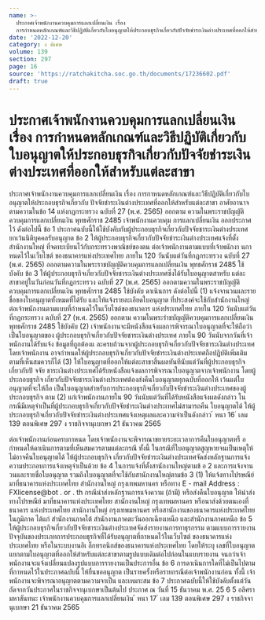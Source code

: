 ```yaml
---
name: >-
  ประกาศเจ้าพนักงานควบคุมการแลกเปลี่ยนเงิน เรื่อง
  การกำหนดหลักเกณฑ์และวิธีปฏิบัติเกี่ยวกับใบอนุญาตให้ประกอบธุรกิจเกี่ยวกับปัจจัยชำระเงินต่างประเทศที่ออกให้สำหรับแต่ละสาขา
date: '2022-12-20'
category: ง พิเศษ
volume: 139
section: 297
page: 16
source: 'https://ratchakitcha.soc.go.th/documents/17236602.pdf'
draft: true
---
```


# ประกาศเจ้าพนักงานควบคุมการแลกเปลี่ยนเงิน เรื่อง การกำหนดหลักเกณฑ์และวิธีปฏิบัติเกี่ยวกับใบอนุญาตให้ประกอบธุรกิจเกี่ยวกับปัจจัยชำระเงินต่างประเทศที่ออกให้สำหรับแต่ละสาขา

ประกาศเจ้าพนักงานควบคุมการแลกเปลี่ยนเงิน เรื่อง การกาหนดหลักเกณฑ์และวิธีปฏิบัติเกี่ยวกับใบอนุญาตให้ประกอบธุรกิจเกี่ยวกับ ปัจจัยชำระเงินต่างประเทศที่ออกให้สำหรับแต่ละสาขา อาศัยอานาจตามความในข้อ 14 แห่งกฎกระทรวง ฉบับที่ 27 (พ.ศ. 2565) ออกตาม ความในพระราชบัญญัติควบคุมการแลกเปลี่ยนเงิน พุทธศักราช 2485 เจ้าพนักงานควบคุม การแลกเปลี่ยนเงิน ออกประกาศไว้ ดังต่อไปนี้ ข้อ 1 ประกาศฉบับนี้ให้ใช้บังคับกับผู้ประกอบธุรกิจเกี่ยวกับปัจจัยชาระเงินต่างประเทศ ยกเว้นนิติบุคคลรับอนุญาต ข้อ 2 ให้ผู้ประกอบธุรกิจเกี่ยวกับปัจจัยชำระเงินต่างประเทศแจ้งที่ตั้งสำนักงานใหญ่ ที่จดทะเบียนไว้กับกระทรวงพาณิชย์ของตน ต่อเจ้าพนักงานตามแบบที่เจ้าพนักงา นกาหนดไว้ในเว็บไซต์ ของธนาคารแห่งประเทศไทย ภายใน 120 วันนับแต่วันที่กฎกระทรวง ฉบับที่ 27 (พ.ศ. 2565) ออกตามความในพระราชบัญญัติควบคุมการแลกเปลี่ยนเงิน พุทธศักราช 2485 ใช้บังคับ ข้อ 3 ให้ผู้ประกอบธุรกิจเกี่ยวกับปัจจัยชาระเงินต่างประเทศซึ่งได้รับใบอนุญาตสาหรับ แต่ละสาขาอยู่ในวันก่อนวันที่กฎกระทรวง ฉบับที่ 27 (พ.ศ. 2565) ออกตามความในพระราชบัญญัติ ควบคุมการแลกเปลี่ยนเงิน พุทธศักราช 2485 ใช้บังคับ ดาเนินการ ดังต่อไปนี้ (1) แจ้งจานวนและรายชื่อของใบอนุญาตทั้งหมดที่ได้รับ และให้แจ้งรายละเอียดใบอนุญาต ที่ประสงค์จะใช้กับสำนักงานใหญ่ ต่อเจ้าพนักงานตามแบบที่กำหนดไว้ในเว็บไซต์ของธนาคาร แห่งประเทศไทย ภายใน 120 วันนับแต่วันที่กฎกระทรวง ฉบับที่ 27 (พ.ศ. 2565) ออกตาม ความในพระรำชบัญญัติควบคุมการแลกเปลี่ยนเงิน พุทธศักราช 2485 ใช้บังคับ (2) เจ้าพนักงานจะมีหนังสือแจ้งผลการพิจารณาใบอนุญาตที่จะให้ถือว่าเป็นใบอนุญาตของ ผู้ประกอบธุรกิจเกี่ยวกับปัจจัยชาระเงินต่างประเทศ ภายใน 90 วันนับจากวันที่เจ้าพนักงานได้รับแจ้ง ข้อมูลที่ถูกต้องแ ละครบถ้วนจากผู้ประกอบธุรกิจเกี่ยวกับปัจจัยชาระเงินต่างประเทศโดยเจ้าพนักงาน อาจกำหนดให้ผู้ประกอบธุรกิจเกี่ยวกับปัจจัยชำระเงินต่างประเทศถือปฏิบัติเพิ่มเติมตามที่เห็นสมควรก็ได้ (3) ให้ใบอนุญาตที่ออกให้แต่ละสาขาสิ้นผลทันทีนับแต่วันที่ผู้ประกอบธุรกิจเกี่ยวกับปั จจัย ชาระเงินต่างประเทศได้รับหนังสือแจ้งผลการพิจารณาใบอนุญาตจากเจ้าพนักงาน โดยผู้ประกอบธุรกิจ เกี่ยวกับปัจจัยชาระเงินต่างประเทศต้องส่งคืนใบอนุญาตทุกฉบับที่ออกให้ เว้นแต่ใบอนุญาตที่จะให้ถือ เป็นใบอนุญาตสำหรับการประกอบธุรกิจเกี่ยวกับปัจจัยชำระเงินต่างประเทศของผู้ประกอบธุรกิจ ตาม (2) แก่เจ้าพนักงานภายใน 90 วันนับแต่วันที่ได้รับหนังสือแจ้งผลดังกล่าว ในกรณีมีเหตุจำเป็นที่ผู้ประกอบธุรกิจเกี่ยวกับปัจจัยชำระเงินต่างประเทศไม่สามารถคืน ใบอนุญาตได้ ให้ผู้ประกอบธุรกิจเกี่ยวกับปัจจัยชำระเงินต่างประเทศแจ้งเหตุผลและความจำเป็นดังกล่าว ้ หนา 16 ่ เลม 139 ตอนพิเศษ 297 ง ราชกิจจานุเบกษา 21 ธันวาคม 2565

ต่อเจ้าพนักงานก่อนครบกาหนด โดยเจ้าพนักงานจะพิจารณาขยายระยะเวลาการคืนใบอนุญาตหรื อ กำหนดให้ดาเนินการตามที่เห็นสมควรตามแต่ละกรณี ทั้งนี้ ในกรณีที่ใบอนุญาตสูญหายจนเป็นเหตุให้ไม่อาจคืนใบอนุญาตได้ ให้ผู้ประกอบธุรกิจ เกี่ยวกับปัจจัยชำระเงินต่างประเทศจัดส่งหลักฐานการแจ้งความประกอบการแจ้งเหตุจำเป็นด้วย ข้อ 4 ในการแจ้งที่ตั้งสานักงานใหญ่ตามข้ อ 2 และการแจ้งจานวนและรายชื่อใบอนุญาต รวมถึงใบอนุญาตที่จะใช้กับสานักงานใหญ่ตามข้อ 3 (1) ให้แจ้งทางไปรษณีย์มาที่ธนาคารแห่งประเทศไทย สำนักงานใหญ่ กรุงเทพมหานคร หรือทาง E - mail Address : FXlicense@bot . or . th กรณีนำส่งหลักฐานการแจ้งความ (ถ้ามี) หรือส่งคืนใบอนุญาต ให้นำส่งทางไปรษณีย์ มาที่ธนาคารแห่งประเทศไทย สานักงานใหญ่ กรุงเทพมหานคร หรือนาส่งด้วยตนเองที่ธนาคาร แห่งประเทศไทย สานักงานใหญ่ กรุงเทพมหานคร หรือสานักงานของธนาคารแห่งประเทศไทย ในภูมิภาค ได้แก่ สำนักงานภาคใต้ สำนักงานภาคตะวันออกเฉียงเหนือ และสำนักงานภาคเหนือ ข้อ 5 ให้ผู้ประกอบธุรกิจเกี่ยวกับปัจจัยชาระเงินต่างประเทศจัดส่งรายงานการทาธุรกรรม ตามแบบการรายงานปัจจุบันของประเภทการประกอบธุรกิจที่ได้รับอนุญาตที่กาหนดไว้ในเว็บไซต์ ของธนาคารแห่งประเทศไทย หรือในระบบงานอิเ ล็กทรอนิกส์ของธนาคารแห่งประเทศไทย โดยให้ระบุ เลขที่ใบอนุญาตแยกตามใบอนุญาตที่ออกให้สำหรับแต่ละสาขาตามรูปแบบเดิมต่อไปก่อนในแบบรายงาน จนกว่าเจ้าพนักงานจะแจ้งเปลี่ยนแปลงรูปแบบการรายงานเป็นประการอื่น ข้อ 6 การดาเนินการใดที่ไม่เป็นไปตามที่กาหนดไว้ในประกาศฉบับนี้ ให้ยื่นขออนุญาต เป็นรายครั้งหรือรายกรณีต่อเจ้าพนักงานก่อน ทั้งนี้ เจ้าพนักงานจะพิจารณาอนุญาตตามความจาเป็น และเหมาะสม ข้อ 7 ประกาศฉบับนี้ให้ใช้บังคับตั้งแต่วันถัดจากวันประกาศในราชกิจจานุเบกษาเป็นต้นไป ประกาศ ณ วันที่ 15 ธันวาคม พ.ศ. 25 6 5 อลิศรา มหาสันทนะ เจ้าพนักงานควบคุมการแลกเปลี่ยนเงิน ้ หนา 17 ่ เลม 139 ตอนพิเศษ 297 ง ราชกิจจานุเบกษา 21 ธันวาคม 2565
